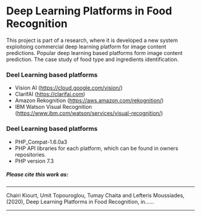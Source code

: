 # Deep Learning Platforms in Food Recognition
This project is part of a research, where it is developed a new system exploitoing commercial deep learning platform for image content predictions. Popular deep learning based platforms form image content prediction. The case study of food type and ingredients identification.

### Deel Learning based platforms
- Vision AI (https://cloud.google.com/vision/)
- ClarifAI (https://clarifai.com)
- Amazon Rekognition (https://aws.amazon.com/rekognition/)
- IBM Watson Visual Recognition (https://www.ibm.com/watson/services/visual-recognition/)


### Deel Learning based platforms
- PHP_Compat-1.6.0a3
- PHP API libraries for each platform, which can be found in owners repositories.
- PHP version 7.3


##### Please cite this work as:
***
Chairi Kiourt, Umit Topouroglou, Tumay Chaita and Lefteris Moussiades, (2020), Deep Learning Platforms in Food Recognition, in......
***
